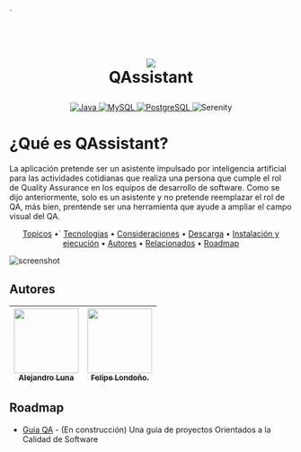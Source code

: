 `<h1 align="center">
  <br>
  <a href="http://www.amitmerchant.com/electron-markdownify"><img src="https://f.hubspotusercontent20.net/hubfs/2829524/Copia%20de%20LOGOTIPO_original-2.png"></a>
  <br>
  QAssistant
  <br>
</h1>

<p align="center">
  <a href="https://nodejs.org/es/download">
    <img src="https://img.shields.io/badge/Node-v20.17.0-orange.svg" alt="Java">
  </a>
  <a href="https://www.npmjs.com/">
    <img src="https://img.shields.io/badge/NPM-v10.8.2-blue.svg" alt="MySQL">
  </a>
  <a href="https://es.react.dev/">
    <img src="https://img.shields.io/badge/React-V19.0.0-blue.svg" alt="PostgreSQL">
  </a>
    <img src="https://img.shields.io/badge/QAssistant-1.0.0-blueviolet.svg" alt="Serenity">
  </a>
</p>

# ¿Qué  es QAssistant?
La aplicación pretende ser un asistente impulsado por inteligencia artificial para las actividades cotidianas que realiza una persona que cumple el rol de Quality Assurance en los equipos de desarrollo de software. Como se dijo anteriormente, solo es un asistente y no pretende reemplazar el rol de QA, más bien, prentende ser una herramienta que ayude a ampliar el campo visual del QA.

<p align="center">
  <a href="#topicos">Topicos</a> •`
  <a href="#tecnologias">Tecnologias</a> •
  <a href="#consideraciones">Consideraciones</a> •
  <a href="#descarga">Descarga</a> •
  <a href="#instalación-y-ejecución">Instalación y ejecución</a> •
  <a href="#autores">Autores</a> •
  <a href="#relacionados">Relacionados</a> •
  <a href="#roadmap">Roadmap</a>
</p>

![screenshot](https://github.com/user-attachments/assets/9a9d1efa-a9e7-49ec-9ab3-5e4e73bc4abf)



## Autores


| [<img src="https://lh3.googleusercontent.com/a-/ALV-UjV-8cLzki8BB-t0CF3pptk8md7PSQswtem4WvwxgdSSIkINYOM=s100-p-k-rw-no?width=400" width=115><br><sub>Alejandro Luna</sub>](https://gitlab.com/alejofront) <br/> | [<img src="https://avatars.githubusercontent.com/u/210093165?v=4" width=115><br><sub>Felipe Londoño.</sub>](https://github.com/FelosquePragma) | 
:------------------------------------------------------------------------------------------------------------------------------------------------------------------------------:|:---------------------------------------------------------------------------------------------------------------------------------------------------------------------------:|

## Roadmap

- [Guia QA](https://github.com/orgs/somospragma/repositories?q=qa) - (En construcción) Una guia de proyectos Orientados a la Calidad de Software
